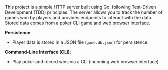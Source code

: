 This project is a simple HTTP server built using Go, following Test-Driven Development (TDD) principles. 
The server allows you to track the number of games won by players and provides 
endpoints to interact with the data. Stored data comes from a poker CLI game and web browser interface.


**Persistence**:
   - Player data is stored in a JSON file (`game.db.json`) for persistence.

**Command-Line Interface (CLI)**:
   - Play poker and record wins via a CLI (incoming web browser interface) 
